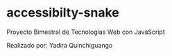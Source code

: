 # accessibilty-snake
Proyecto Bimestral de Tecnologías Web con JavaScript

Realizado por:
Yadira Quinchiguango

